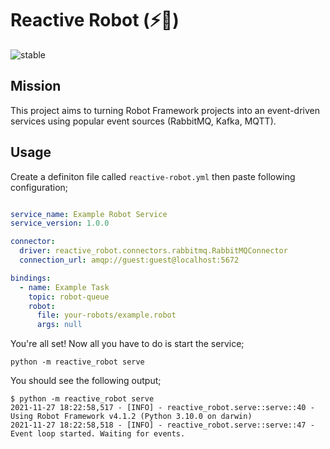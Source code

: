 # Reactive Robot (⚡️🤖)

<!-- ![pypi-badge](https://img.shields.io/pypi/v/reactive-robot) -->

![stable](https://img.shields.io/static/v1?label=status&message=alpha-phase&color=yellow)

## Mission

This project aims to turning Robot Framework projects into an event-driven services using popular event sources (RabbitMQ, Kafka, MQTT).

## Usage

Create a definiton file called `reactive-robot.yml` then paste following configuration;

```yaml

service_name: Example Robot Service
service_version: 1.0.0

connector:
  driver: reactive_robot.connectors.rabbitmq.RabbitMQConnector
  connection_url: amqp://guest:guest@localhost:5672

bindings:
  - name: Example Task
    topic: robot-queue
    robot:
      file: your-robots/example.robot
      args: null
```

You're all set!
Now all you have to do is start the service;

```
python -m reactive_robot serve
```

You should see the following output;

```
$ python -m reactive_robot serve
2021-11-27 18:22:58,517 - [INFO] - reactive_robot.serve::serve::40 - Using Robot Framework v4.1.2 (Python 3.10.0 on darwin)
2021-11-27 18:22:58,518 - [INFO] - reactive_robot.serve::serve::47 - Event loop started. Waiting for events.
```



